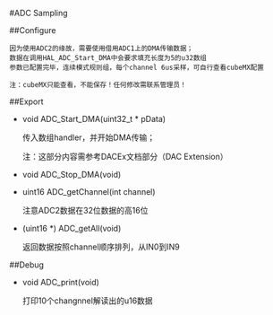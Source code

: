 #ADC Sampling

##Configure

	因为使用ADC2的缘故，需要使用借用ADC1上的DMA传输数据；
	数据在调用HAL_ADC_Start_DMA中会要求填充长度为5的u32数组
	参数已配置完毕，连续模式规则组，每个channel 6us采样，可自行查看cubeMX配置

	注：cubeMX只能查看，不能保存！任何修改需联系管理员！

##Export

+ void ADC\_Start\_DMA(uint32\_t * pData)

	传入数组handler，并开始DMA传输；
	
	注：这部分内容需参考DACEx文档部分（DAC Extension）

+ void ADC\_Stop\_DMA(void)

+ uint16 ADC\_getChannel(int channel)

	注意ADC2数据在32位数据的高16位

+ (uint16 *) ADC\_getAll(void)
	
	返回数据按照channel顺序排列，从IN0到IN9

##Debug

+ void ADC_print(void)
	
	打印10个changnnel解读出的u16数据
